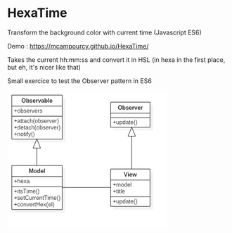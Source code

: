 # HexaTime
Transform the background color with current time (Javascript ES6)

Demo : https://mcampourcy.github.io/HexaTime/

Takes the current hh:mm:ss and convert it in HSL (in hexa in the first place, but eh, it's nicer like that)

Small exercice to test the Observer pattern in ES6

![class diagram](classDiagram.png)
